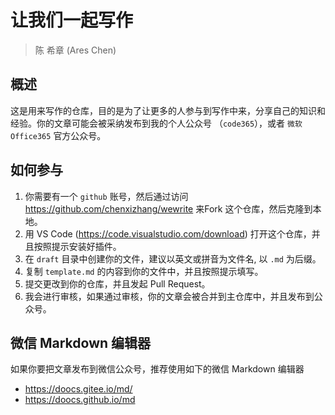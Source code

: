 # 让我们一起写作
> 陈 希章 (Ares Chen) 

## 概述

这是用来写作的仓库，目的是为了让更多的人参与到写作中来，分享自己的知识和经验。你的文章可能会被采纳发布到我的个人公众号 （`code365`），或者 `微软Office365` 官方公众号。

## 如何参与

1. 你需要有一个 `github` 账号，然后通过访问 <https://github.com/chenxizhang/wewrite> 来Fork 这个仓库，然后克隆到本地。
1. 用 VS Code (<https://code.visualstudio.com/download>) 打开这个仓库，并且按照提示安装好插件。
1. 在 `draft` 目录中创建你的文件，建议以英文或拼音为文件名, 以 `.md` 为后缀。
1. 复制 `template.md` 的内容到你的文件中，并且按照提示填写。
1. 提交更改到你的仓库，并且发起 Pull Request。
1. 我会进行审核，如果通过审核，你的文章会被合并到主仓库中，并且发布到公众号。

## 微信 Markdown 编辑器

如果你要把文章发布到微信公众号，推荐使用如下的微信 Markdown 编辑器

- https://doocs.gitee.io/md/
- https://doocs.github.io/md